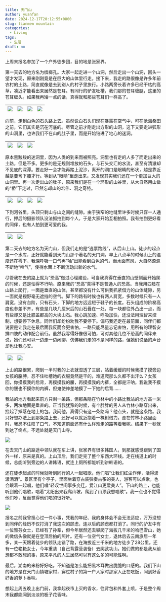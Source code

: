 ```yaml
---
title: 天门山
author: yuanfan
date: 2024-12-17T20:12:55+0800
slug: tianmen mountain
categories:
  - Living
tags:
  - 生活
draft: no
---
```


<!--more-->

上周末报名参加了一个户外徒步团，目的地是张家界。

第一天去的地方名为槟榔孔。大家一起走进一个山洞，然后走出一个山洞，回头一望才发现，原来刚刚竟是在巨大的山体里行走。接下来，我走的路很像是许多年前农村的土路，简直就像是去到别人的村子里旅行。小路两旁长着许多已经干枯的高草，凑近才能看出来居然是苍耳。有同行的驴友吐槽，我们那的苍耳缠腿，这里的苍耳缠头。如果我再矮一点的话，真得就和那些苍耳们一样高了。

|![](https://yuanfan.rbind.io/images/2024/2024-12-17-01.jpg)|![](https://yuanfan.rbind.io/images/2024/2024-12-17-02.jpg)|![](https://yuanfan.rbind.io/images/2024/2024-12-17-03.jpg)|![](https://yuanfan.rbind.io/images/2024/2024-12-17-04.jpg)|
|:-:|:-:|:-:|:-:|

向前，走到白色的石头路上去。虽然说白石头们现在暴露在空气中，可在沧海桑田之前，它们其实是沉在河底的。尽管之前才刚走出方形的山洞，这下又要走进弧形的山洞里，也许我们不在山的肚子里，而是开始钻进了地心的迷洞。

|![](https://yuanfan.rbind.io/images/2024/2024-12-17-05.jpg)|![](https://yuanfan.rbind.io/images/2024/2024-12-17-06.jpg)|![](https://yuanfan.rbind.io/images/2024/2024-12-17-07.jpg)|
|:-:|:-:|:-:|

原本黑黢黢的迷洞里，因为人类的到来而被照亮。洞里也有走的人多了而走出来的土路，但是不多。更多的是无规则堆放的石头，与石头交汇的水流，甚至有清澈却不见底的深潭。要走好一会才能再踏上泥沙，离开的洞口是眼睛的形状，越是靠近越是要弯下腰才行。等到从“眼睛”里走出来，又发现其实我们还在一个更加巨大的山洞里。再一次走出山的肚子，原来我们是在一个环形的山谷里，从大自然用山做的“桥”下走过，已然忘却山的宏伟、洞之奇特。

|![](https://yuanfan.rbind.io/images/2024/2024-12-17-08.jpg)|![](https://yuanfan.rbind.io/images/2024/2024-12-17-09.jpg)|![](https://yuanfan.rbind.io/images/2024/2024-12-17-10.jpg)|![](https://yuanfan.rbind.io/images/2024/2024-12-17-11.jpg)|
|:-:|:-:|:-:|:-:|

下到河谷里，头顶只剩山与山之间的缝隙。由于狭窄的地缝里许多时候只容一人通行，押后的摄影领队没法抓拍到每个人，于是大家开始互相拍照。我有拍到更好看的同伴，也有人拍到更可爱的我。

|![](https://yuanfan.rbind.io/images/2024/2024-12-17-12.jpg)|![](https://yuanfan.rbind.io/images/2024/2024-12-17-13.jpg)|
|:-:|:-:|

第二天去的地方名为天门山，但我们走的是“逃票路线”，从后山上山。徒步的起点是一个水库，正好就能看到天门山那个著名的天门洞。早上八点半的时候山上的温度还在零下，我深呼吸一口气再“哈”出能看到白色的气，而水面有风，大自然源源不断地“哈气”，使得水面上不断流动出新的水气。

尽管我在去的路上就为“恐高”做过心理建设，可当我真得在垂直的山壁侧面开始爬的时候，还是怕得不行呐。原来我的“恐高”真得不是普通人的恐高。当我用四肢在山路上爬行，一面是垂直的山体，甚至都没有什么可供我抓紧借力的山体缝隙，另一面就是视野毫无遮挡的空气。脚下的路有时候也有两人肩宽，多数时候只有一人肩宽，没有台阶，只有石头，下脚的地方远远短于鞋子的长度。石头组成的阶梯高度也参差不齐，有些是几块几厘米后的山石叠在一处，每一块都往外凸出一点，而有些却又是比膝盖都高的大块山石。我心跳加速、呼吸加快，还没法用理智来控制，想要停下休息，同伴们却纷纷劝我不要停下。偏巧我还走在最前面，同伴们都说要是让我走在最后面我反而会更害怕。一路只能尽量忘记害怕，用所有的理智安排四肢的动作配合前行。虽然我写得好像很可怕，可对其他几位不恐高的同伴来说，她们还可以一边走一边闲聊，仿佛我们走的不是同样的路，但她们说话的声音却也让我心安。

|![](https://yuanfan.rbind.io/images/2024/2024-12-17-14.jpg)|![](https://yuanfan.rbind.io/images/2024/2024-12-17-15.jpg)|
|:-:|:-:|

上山的路很累，爬到一半时我的上衣就湿透了三层，站着缓缓的时候我摸了摸旁边女孩的胳膊，忍不住吐槽她的衣服竟然是干的，难道爬那么久都不出汗么？女孩回，你摸摸我的后背，再摸摸我的腰，再摸摸我的内裤，全都是汗呐。我说我不摸你的腰也不摸你的内裤，但鬼使神差地摸了一下她的后背……

我站的地方看起来前方只剩一条路，但那条隐在竹林中的小路比我站的地方高一米多，两块地面是垂直的。正当我犹豫的时候，有个胖胖的男人从竹林小路穿出来，捡起了掉落在地上的包。我问他，真得只有这一条路吗？他点头，就是这条路。我只好想办法上到那条路上去，还好可以就近抱着一棵树借力。走在竹林小路里面时，我忍不住叹了口气，不知道前面还有什么样难走的路等着我呢。结果下一秒就到达了终点，不远处就是天门山寺。

![](https://yuanfan.rbind.io/images/2024/2024-12-17-16.jpg)

在去天门山的路途中领队就在车上讲，张家界有很多韩国人，到那就感觉跟到了国外一样，原来是真的。上山顶后，我们走完了整个东西大环线。走在栈道上的时候，总能听到旁边的人讲韩语，就连上厕所都能听到讲韩语的。

还在徒步起点的时候就听到同行的人一起唱歌，他们唱“让我们红尘作伴，活得潇潇洒洒”。景区里有个亭子，里面坐着穿古装弹奏古筝的美人，游客可以点歌，也会跟着一起唱，他们唱“轻叹世间事多变迁，爱江山更爱美人”。下山的路上，也能听到他们唱歌，唱着“太阳出来我爬山坡，爬到了山顶我想唱歌”。我一点也不觉得他们吵，反而觉得他们唱的很好听。

![](https://yuanfan.rbind.io/images/2024/2024-12-17-17.jpg)

报名之前我曾担心过一件小事，凭我的年纪、我的身体会不会无法适应，万万没想到同伴的经历不仅打消了我这次的顾虑，连以后的顾虑都打消了。同行的驴友中有一位雅芬女士，已经有了孙辈，但今年居然还去攀爬了海拔几千米的哈巴雪山，她的微信头像就是在登顶后拍的照片。还有一位空气女士，退休后去云南旅居一年多，某一天跟着徒步的领队走错了路，在海拔近三千米的地方徒步了28公里。还有一位艳艳女士，今年重装（自己背露营装备）去爬武功山。她们做的都是我从前想都不敢想的事，原来平凡的人生居然可以有这么多的可能性啊。

最后，湖南的米粉好好吃，不知道是怎么能把黑木耳做出脆脆的口感的。我们下山的地方是在天门山镇塘家村，穿过村子的第一户人家时那家人正在吃饭，闻到好香好香的萝卜香味。

想起上周五晚上出门前，我拿起夜市上买的香水，往背包和外套上喷，于是整个周末我都能闻到淡淡的栀子花香味。
